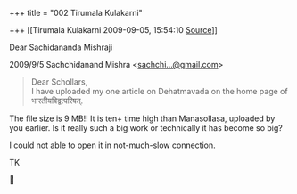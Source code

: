 +++
title = "002 Tirumala Kulakarni"

+++
[[Tirumala Kulakarni	2009-09-05, 15:54:10 [Source](https://groups.google.com/g/bvparishat/c/dK1-O0rMlYM)]]



Dear Sachidananda Mishraji  
  

2009/9/5 Sachchidanand Mishra \<[sachchi...@gmail.com]()\>

  

> Dear Schollars,  
> I have uploaded my one article on Dehatmavada on the home page of  
> भारतीयविद्वत्परिषत्.

  
The file size is 9 MB!! It is ten+ time high than Manasollasa, uploaded by you earlier. Is it really such a big work or technically it has become so big?  
  
I could not able to open it in not-much-slow connection.  
  
TK  



